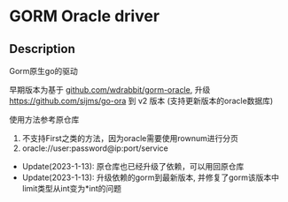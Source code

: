# GORM Oracle driver

## Description
Gorm原生go的驱动

早期版本为基于 [github.com/wdrabbit/gorm-oracle](https://github.com/wdrabbit/gorm-oracle), 升级 https://github.com/sijms/go-ora 到 v2 版本 (支持更新版本的oracle数据库)

使用方法参考原仓库

1. 不支持First之类的方法，因为oracle需要使用rownum进行分页
2. oracle://user:password@ip:port/service

- Update(2023-1-13): 原仓库也已经升级了依赖，可以用回原仓库
- Update(2023-1-13): 升级依赖的gorm到最新版本, 并修复了gorm该版本中limit类型从int变为*int的问题



